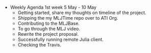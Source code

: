 - Weekly Agenda 1st week 5 May - 10 May
  - Getting started, share my thoughts on timeline
    of the project.
  - Shipping the my MLJTime repo over to ATI Org.
  - Contributing to the MLJBase.
  - To go through the MLJ video.
  - Rewrite the project proposal.
  - Successfully running remote Julia client.
  - Checking the Travis.
